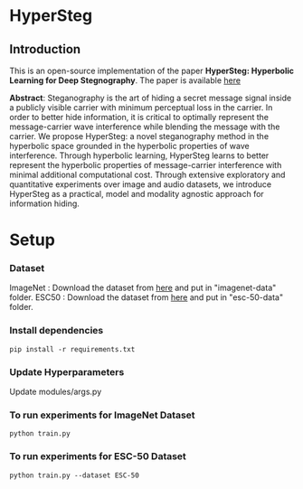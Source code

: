 # HyperSteg

## Introduction 

This is an open-source implementation of the paper **HyperSteg: Hyperbolic Learning for Deep Stegnography**. The paper is available [here]()

**Abstract**: Steganography is the art of hiding a secret message signal inside a publicly visible carrier with minimum perceptual loss in the carrier. In order to better hide information, it is critical to optimally represent the message-carrier wave interference while blending the message with the carrier. We propose HyperSteg: a novel steganography method in the hyperbolic space grounded in the hyperbolic properties of wave interference. Through hyperbolic learning, HyperSteg learns to better represent the hyperbolic properties of message-carrier interference with minimal additional computational cost. Through extensive exploratory and quantitative experiments over image and audio datasets, we introduce HyperSteg as a practical, model and modality agnostic approach for information hiding.

# Setup

### Dataset
ImageNet : Download the dataset from [here](https://drive.google.com/drive/folders/1oSJFQ1BgTbD8Ya9ub-sno3yJLUvIDpwQ?usp=sharing) and put in "imagenet-data" folder.
ESC50 : Download the dataset from [here](https://drive.google.com/drive/folders/1gf8PxHpDikYINT9ZjiQyH-wy40Z22gVQ?usp=sharing) and put in "esc-50-data" folder.

### Install dependencies
```
pip install -r requirements.txt
```

### Update Hyperparameters
Update modules/args.py

### To run experiments for ImageNet Dataset
```
python train.py
```

### To run experiments for ESC-50 Dataset
```
python train.py --dataset ESC-50
```